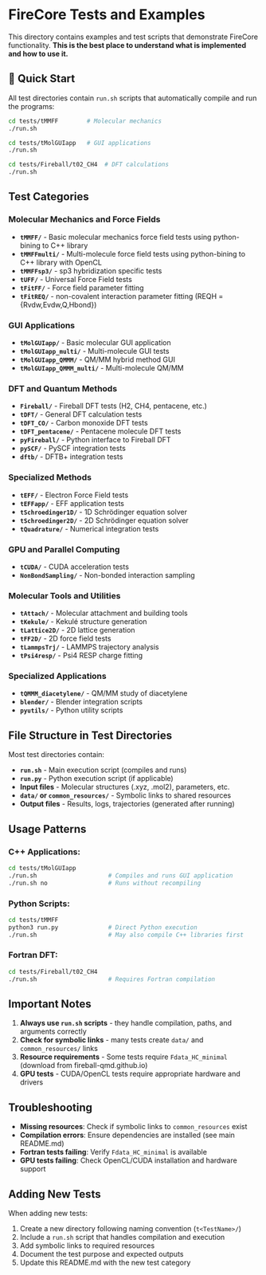 
# FireCore Tests and Examples

This directory contains examples and test scripts that demonstrate FireCore functionality. **This is the best place to understand what is implemented and how to use it.**

## 🚀 Quick Start

All test directories contain `run.sh` scripts that automatically compile and run the programs:

```bash
cd tests/tMMFF        # Molecular mechanics
./run.sh

cd tests/tMolGUIapp   # GUI applications
./run.sh

cd tests/Fireball/t02_CH4  # DFT calculations
./run.sh
```

## Test Categories

### Molecular Mechanics and Force Fields
- **`tMMFF/`** - Basic molecular mechanics force field tests using python-bining to C++ library
- **`tMMFFmulti/`** - Multi-molecule force field tests using python-bining to C++ library with OpenCL
- **`tMMFFsp3/`** - sp3 hybridization specific tests
- **`tUFF/`** - Universal Force Field tests
- **`tFitFF/`** - Force field parameter fitting
- **`tFitREQ/`** - non-covalent interaction parameter fitting (REQH = {Rvdw,Evdw,Q,Hbond})

### GUI Applications
- **`tMolGUIapp/`** - Basic molecular GUI application
- **`tMolGUIapp_multi/`** - Multi-molecule GUI tests
- **`tMolGUIapp_QMMM/`** - QM/MM hybrid method GUI
- **`tMolGUIapp_QMMM_multi/`** - Multi-molecule QM/MM

### DFT and Quantum Methods
- **`Fireball/`** - Fireball DFT tests (H2, CH4, pentacene, etc.)
- **`tDFT/`** - General DFT calculation tests
- **`tDFT_CO/`** - Carbon monoxide DFT tests
- **`tDFT_pentacene/`** - Pentacene molecule DFT tests
- **`pyFireball/`** - Python interface to Fireball DFT
- **`pySCF/`** - PySCF integration tests
- **`dftb/`** - DFTB+ integration tests

### Specialized Methods
- **`tEFF/`** - Electron Force Field tests
- **`tEFFapp/`** - EFF application tests
- **`tSchroedinger1D/`** - 1D Schrödinger equation solver
- **`tSchroedinger2D/`** - 2D Schrödinger equation solver
- **`tQuadrature/`** - Numerical integration tests

### GPU and Parallel Computing
- **`tCUDA/`** - CUDA acceleration tests
- **`NonBondSampling/`** - Non-bonded interaction sampling

### Molecular Tools and Utilities
- **`tAttach/`** - Molecular attachment and building tools
- **`tKekule/`** - Kekulé structure generation
- **`tLattice2D/`** - 2D lattice generation
- **`tFF2D/`** - 2D force field tests
- **`tLammpsTrj/`** - LAMMPS trajectory analysis
- **`tPsi4resp/`** - Psi4 RESP charge fitting

### Specialized Applications
- **`tQMMM_diacetylene/`** - QM/MM study of diacetylene
- **`blender/`** - Blender integration scripts
- **`pyutils/`** - Python utility scripts

## File Structure in Test Directories

Most test directories contain:
- **`run.sh`** - Main execution script (compiles and runs)
- **`run.py`** - Python execution script (if applicable)
- **Input files** - Molecular structures (.xyz, .mol2), parameters, etc.
- **`data/` or `common_resources/`** - Symbolic links to shared resources
- **Output files** - Results, logs, trajectories (generated after running)

## Usage Patterns

### C++ Applications:
```bash
cd tests/tMolGUIapp
./run.sh                    # Compiles and runs GUI application
./run.sh no                 # Runs without recompiling
```

### Python Scripts:
```bash
cd tests/tMMFF
python3 run.py              # Direct Python execution
./run.sh                    # May also compile C++ libraries first
```

### Fortran DFT:
```bash
cd tests/Fireball/t02_CH4
./run.sh                    # Requires Fortran compilation
```

## Important Notes

1. **Always use `run.sh` scripts** - they handle compilation, paths, and arguments correctly
2. **Check for symbolic links** - many tests create `data/` and `common_resources/` links
3. **Resource requirements** - Some tests require `Fdata_HC_minimal` (download from fireball-qmd.github.io)
4. **GPU tests** - CUDA/OpenCL tests require appropriate hardware and drivers

## Troubleshooting

- **Missing resources**: Check if symbolic links to `common_resources` exist
- **Compilation errors**: Ensure dependencies are installed (see main README.md)
- **Fortran tests failing**: Verify `Fdata_HC_minimal` is available
- **GPU tests failing**: Check OpenCL/CUDA installation and hardware support

## Adding New Tests

When adding new tests:
1. Create a new directory following naming convention (`t<TestName>/`)
2. Include a `run.sh` script that handles compilation and execution
3. Add symbolic links to required resources
4. Document the test purpose and expected outputs
5. Update this README.md with the new test category
